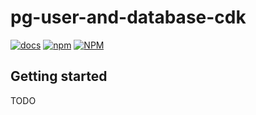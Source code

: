 # pg-user-and-database-cdk

[![docs](https://img.shields.io/badge/docs-!-brightgreen)](https://isotoma.github.io/pg-user-and-database-cdk/) [![npm](https://img.shields.io/npm/v/pg-user-and-database-cdk)](https://www.npmjs.com/package/pg-user-and-database-cdk) [![NPM](https://img.shields.io/npm/l/pg-user-and-database-cdk)](./LICENSE)

## Getting started

TODO
